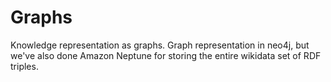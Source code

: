 # Graphs

Knowledge representation as graphs. Graph representation in neo4j, but we've
also done Amazon Neptune for storing the entire wikidata set of RDF triples.


